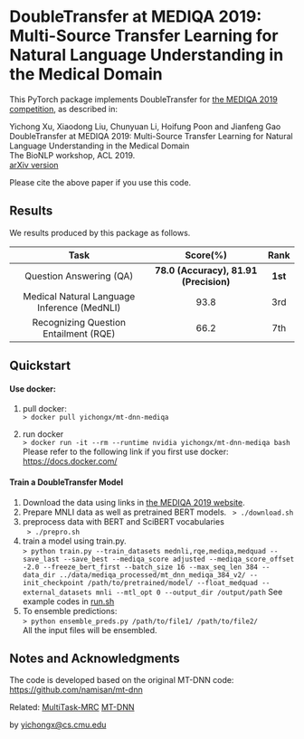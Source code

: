 # DoubleTransfer at MEDIQA 2019: </br> Multi-Source Transfer Learning for Natural Language Understanding in the Medical Domain

This PyTorch package implements DoubleTransfer for [the MEDIQA 2019 competition](https://www.aclweb.org/anthology/W19-5039.pdf), as described in:

Yichong Xu, Xiaodong Liu, Chunyuan Li, Hoifung Poon and Jianfeng Gao<br/>
DoubleTransfer at MEDIQA 2019: Multi-Source Transfer Learning for Natural Language Understanding in the Medical Domain </br> 
The BioNLP workshop, ACL 2019.<br/>
[arXiv version](https://arxiv.org/abs/1906.04382)

Please cite the above paper if you use this code. 

## Results
We results produced by this package as follows.

|                     Task                    |                Score(%)                |   Rank  |
|:-------------------------------------------:|:--------------------------------------:|:-------:|
|           Question Answering (QA)           | **78.0 (Accuracy), 81.91 (Precision)** | **1st** |
| Medical Natural Language Inference (MedNLI) |                  93.8                  |   3rd   |
|    Recognizing Question Entailment (RQE)    |                  66.2                  |   7th   |

## Quickstart 

#### Use  docker:
1. pull docker: </br>
   ```> docker pull yichongx/mt-dnn-mediqa```

2. run docker </br>
   ```> docker run -it --rm --runtime nvidia yichongx/mt-dnn-mediqa bash``` </br>
    Please refer to the following link if you first use docker: https://docs.docker.com/


#### Train a DoubleTransfer Model
1. Download the data using links in [the MEDIQA 2019 website](https://sites.google.com/view/mediqa2019).
2. Prepare MNLI data as well as pretrained BERT models.
   ``` > ./download.sh```
1. preprocess data with BERT and SciBERT vocabularies</br>
   ``` > ./prepro.sh```
2. train a model using train.py. </br>
   ``` > python train.py --train_datasets mednli,rqe,mediqa,medquad --save_last --save_best --mediqa_score adjusted --mediqa_score_offset -2.0 --freeze_bert_first --batch_size 16 --max_seq_len 384 --data_dir ../data/mediqa_processed/mt_dnn_mediqa_384_v2/ --init_checkpoint /path/to/pretrained/model/ --float_medquad --external_datasets mnli --mtl_opt 0 --output_dir /output/path ```
   See example codes in [run.sh](https://github.com/xycforgithub/DoubleTransfer_MEDIQA2019/blob/master/run.sh)
3. To ensemble predictions:</br>
   ``` > python ensemble_preds.py /path/to/file1/ /path/to/file2/ ```</br>
   All the input files will be ensembled.

## Notes and Acknowledgments
The code is developed based on the original MT-DNN code: https://github.com/namisan/mt-dnn

Related: <a href="https://arxiv.org/abs/1809.06963">MultiTask-MRC</a>
<a href="https://arxiv.org/abs/1901.11504">MT-DNN</a>


by
yichongx@cs.cmu.edu




